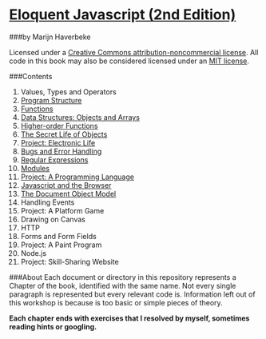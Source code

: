 # [Eloquent Javascript (2nd Edition)](http://eloquentjavascript.net/)
###by Marijn Haverbeke

Licensed under a [Creative Commons attribution-noncommercial license](http://creativecommons.org/licenses/by-nc/3.0/). All code in this book may also be considered licensed under an [MIT license](http://opensource.org/licenses/MIT).

###Contents

1. Values, Types and Operators
2. [Program Structure](https://github.com/drjorgepolanco/eloquent_js/blob/master/program_structure.html)
3. [Functions](https://github.com/drjorgepolanco/eloquent_js/blob/master/functions.html)
4. [Data Structures: Objects and Arrays](https://github.com/drjorgepolanco/eloquent_js/blob/master/data_structures.html)
5. [Higher-order Functions]()
6. [The Secret Life of Objects]()
7. [Project: Electronic Life]()
8. [Bugs and Error Handling]()
9. [Regular Expressions]()
10. [Modules]()
11. [Project: A Programming Language]()
12. [Javascript and the Browser]()
13. [The Document Object Model]()
14. Handling Events
15. Project: A Platform Game
16. Drawing on Canvas
17. HTTP
18. Forms and Form Fields
19. Project: A Paint Program
20. Node.js
21. Project: Skill-Sharing Website

###About
Each document or directory in this repository represents a Chapter of the book, identified with the same name. Not every single paragraph is represented but every relevant code is. Information left out of this workshop is because is too basic or simple pieces of theory.

**Each chapter ends with exercises that I resolved by myself, sometimes reading hints or googling.**